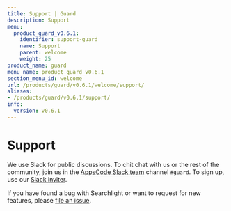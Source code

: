 ```yaml
---
title: Support | Guard
description: Support
menu:
  product_guard_v0.6.1:
    identifier: support-guard
    name: Support
    parent: welcome
    weight: 25
product_name: guard
menu_name: product_guard_v0.6.1
section_menu_id: welcome
url: /products/guard/v0.6.1/welcome/support/
aliases:
- /products/guard/v0.6.1/support/
info:
  version: v0.6.1
---
```


# Support

We use Slack for public discussions. To chit chat with us or the rest of the community, join us in the [AppsCode Slack team](https://appscode.slack.com/messages/C8M8HANQ0/details/) channel `#guard`. To sign up, use our [Slack inviter](https://slack.appscode.com/).

If you have found a bug with Searchlight or want to request for new features, please [file an issue](https://github.com/appscode/guard/issues/new).

